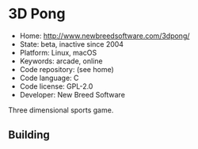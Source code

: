 # 3D Pong

- Home: http://www.newbreedsoftware.com/3dpong/
- State: beta, inactive since 2004
- Platform: Linux, macOS
- Keywords: arcade, online
- Code repository: (see home)
- Code language: C
- Code license: GPL-2.0
- Developer: New Breed Software

Three dimensional sports game.

## Building
